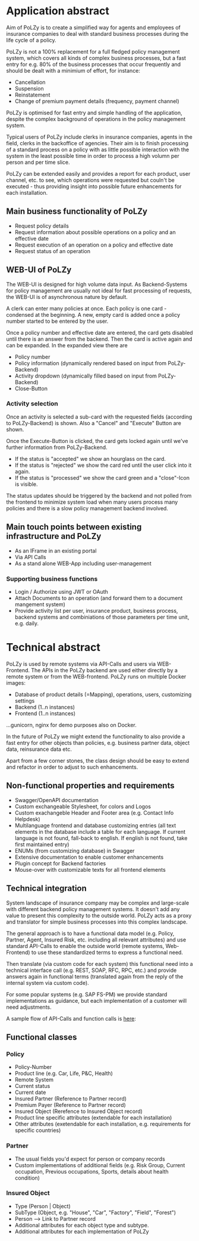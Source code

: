 # Application abstract

Aim of PoLZy is to create a simplified way for agents and employees of insurance companies
to deal with standard business processes during the life cycle of a policy.

PoLZy is not a 100% replacement for a full fledged policy management system, which covers all
kinds of complex business processes, but a fast entry for e.g. 80% of the business processes
that occur frequently and should be dealt with a minimium of effort, for instance:

* Cancellation
* Suspension  
* Reinstatement
* Change of premium payment details (frequency, payment channel)

PoLZy is optimised for fast entry and simple handling of the application, despite the complex
background of operations in the policy management system.

Typical users of PoLZy include clerks in insurance companies, agents in the field, clerks in the
backoffice of agencies. Their aim is to finish processing of a standard process on a policy with
as little possible interaction with the system in the least possible time in order to process a high
volumn per person and per time slice.

PoLZy can be extended easily and provides a report for each product, user channel, etc.
to see, which operations were requested but couln't be executed - thus providing insight into
possible future enhancements for each installation.

## Main business functionality of PoLZy

* Request policy details
* Request information about possible operations on a policy and an effective date
* Request execution of an operation on a policy and effective date
* Request status of an operation

## WEB-UI of PoLZy

The WEB-UI is designed for high volume data input. As Backend-Systems for policy management are 
usually not ideal for fast processing of requests, the WEB-UI is of asynchronous nature by default. 

A clerk can enter many policies at once. Each policy is one card - condensed at the beginning. A new,
empty card is added once a policy number started to be entered by the user.

Once a policy number and effective date are entered, the card gets disabled until there is an answer
from the backend. Then the card is active again and can be expanded. In the expanded view there are

* Policy number
* Policy information (dynamically rendered based on input from PoLZy-Backend)
* Activity dropdown (dynamically filled based on input from PoLZy-Backend)
* Close-Button

### Activity selection
Once an activity is selected a sub-card with the requested fields (according to PoLZy-Backend) 
is shown. Also a "Cancel" and "Execute" Button are shown.

Once the Execute-Button is clicked, the card gets locked again until we've further information 
from PoLZy-Backend. 

* If the status is "accepted" we show an hourglass on the card. 
* If the status is "rejected" we show the card red until the user click into it again.
* If the status is "processed" we show the card green and a "close"-Icon is visible.

The status updates should be triggered by the backend and not polled from the frontend to 
minimize system load when many users process many policies and there is a slow policy management
backend involved.

## Main touch points between existing infrastructure and PoLZy

* As an IFrame in an existing portal
* Via API Calls 
* As a stand alone WEB-App including user-management

### Supporting business functions

* Login / Authorize using JWT or OAuth
* Attach Documents to an operation (and forward them to a document mangement system)
* Provide activity list per user, insurance product, business process, backend systems
  and combiniations of those parameters per time unit, e.g. daily.

# Technical abstract
PoLZy is used by remote systems via API-Calls and users via WEB-Frontend. The APIs in the
PoLZy backend are used either directly by a remote system or from the WEB-frontend. PoLZy runs on multiple Docker
images:

* Database of product details (=Mapping), operations, users, customizing settings
* Backend (1..n instances)
* Frontend (1..n instances)

...gunicorn, nginx for demo purposes also on Docker.

In the future of PoLZy we might extend the functionality to also provide a fast entry for
other objects than policies, e.g. business partner data, object data, reinsurance data etc.

Apart from a few corner stones, the class design should be easy to extend and refactor in order
to adjust to such enhancements.

## Non-functional properties and requirements
* Swagger/OpenAPI documentation
* Custom exchangeable Stylesheet, for colors and Logos
* Custom exachangeble Header and Footer area (e.g. Contact Info Helpdesk)
* Multilanguage frontend and database customizing entries (all text elements in the database
  include a table for each language. If current language is not found, fall-back to english.
  If english is not found, take first maintained entry)
* ENUMs (from customizing database) in Swagger
* Extensive documentation to enable customer enhancements
* Plugin concept for Backend factories
* Mouse-over with customizable texts for all frontend elements

## Technical integration

System landscape of insurance company may be complex and large-scale with different backend
policy management systems. It doesn't add any value to present this complexity to the outside
world. PoLZy acts as a proxy and translator for simple business processes into this complex
landscape.

The general approach is to have a functional data model (e.g. Policy, Partner, Agent, Insured
Risk, etc. including all relevant attributes) and use standard API-Calls to enable the outside world (remote systems, 
Web-Frontend) to use these standardized terms to express a functional need. 

Then translate (via custom code for each system) this functional need into a technical interface call (e.g. REST,
SOAP, RFC, RPC, etc.) and provide answers again in functional terms (translated again from the reply of the internal
system via custom code).

For some popular systems (e.g. SAP FS-PM) we provide standard implementations as guidance, but each implementation of
a customer will need adjustments.

A sample flow of API-Calls and function calls is [here](1_RequestFlowForOneTransaction.md):  

## Functional classes

### Policy
* Policy-Number
* Product line (e.g. Car, Life, P&C, Health)
* Remote System
* Current status
* Current date
* Insured Partner (Reference to Partner record)
* Premium Payer (Reference to Partner record)
* Insured Object (Rerefence to Insured Object record)
* Product line specific attributes (extendable for each installation)
* Other attributes (exetendable for each installation, e.g. requirements for specific countries)

### Partner
* The usual fields you'd expect for person or company records
* Custom implementations of additional fields (e.g. Risk Group, Current occupation, Previous occupations, 
  Sports, details about health condition)

### Insured Object
* Type (Person | Object)
* SubType (Object, e.g. "House", "Car", "Factory", "Field", "Forest")
* Person --> Link to Partner record
* Additional attributes for each object type and subtype.
* Additional attributes for each implementation of PoLZy
 
